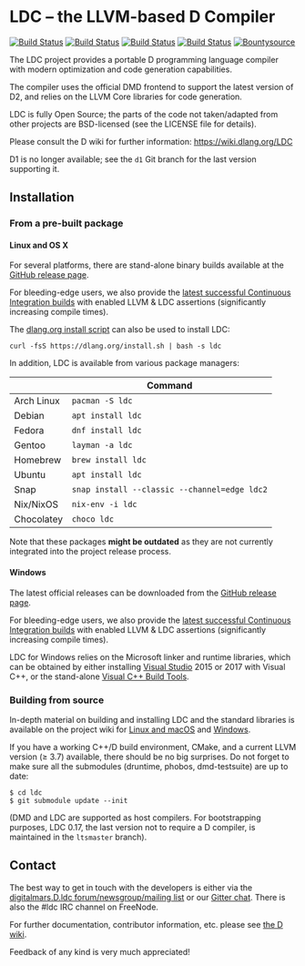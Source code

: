 LDC – the LLVM-based D Compiler
===============================

[![Build Status](https://circleci.com/gh/ldc-developers/ldc/tree/master.svg?style=svg)][1]
[![Build Status](https://semaphoreci.com/api/v1/ldc-developers/ldc/branches/master/shields_badge.svg)][2]
[![Build Status](https://travis-ci.org/ldc-developers/ldc.png?branch=master)][3]
[![Build Status](https://ci.appveyor.com/api/projects/status/2cfhvg79782n4nth/branch/master?svg=true)][4]
[![Bountysource](https://www.bountysource.com/badge/tracker?tracker_id=283332)][5]

The LDC project provides a portable D programming language compiler
with modern optimization and code generation capabilities.

The compiler uses the official DMD frontend to support the latest
version of D2, and relies on the LLVM Core libraries for code
generation.

LDC is fully Open Source; the parts of the code not taken/adapted from
other projects are BSD-licensed (see the LICENSE file for details).

Please consult the D wiki for further information:
https://wiki.dlang.org/LDC

D1 is no longer available; see the `d1` Git branch for the last
version supporting it.


Installation
------------

### From a pre-built package

#### Linux and OS X

For several platforms, there are stand-alone binary builds available at the
[GitHub release page](https://github.com/ldc-developers/ldc/releases).

For bleeding-edge users, we also provide the [latest successful
Continuous Integration builds](https://github.com/ldc-developers/ldc/releases/tag/CI)
with enabled LLVM & LDC assertions (significantly increasing compile times).

The [dlang.org install script](https://dlang.org/install.html)
can also be used to install LDC:

    curl -fsS https://dlang.org/install.sh | bash -s ldc

In addition, LDC is available from various package managers:

|              | Command                                      |
| ------------ | -------------------------------------------- |
| Arch Linux   | `pacman -S ldc`                              |
| Debian       | `apt install ldc`                            |
| Fedora       | `dnf install ldc`                            |
| Gentoo       | `layman -a ldc`                              |
| Homebrew     | `brew install ldc`                           |
| Ubuntu       | `apt install ldc`                            |
| Snap         | `snap install --classic --channel=edge ldc2` |
| Nix/NixOS    | `nix-env -i ldc`                             |
| Chocolatey   | `choco ldc`                                  |

Note that these packages **might be outdated** as they are not
currently integrated into the project release process.


#### Windows

The latest official releases can be downloaded from the
[GitHub release page](https://github.com/ldc-developers/ldc/releases).

For bleeding-edge users, we also provide the [latest successful
Continuous Integration builds](https://github.com/ldc-developers/ldc/releases/tag/CI)
with enabled LLVM & LDC assertions (significantly increasing compile times).

LDC for Windows relies on the Microsoft linker and runtime libraries,
which can be obtained by either installing
[Visual Studio](https://www.visualstudio.com/downloads/) 2015 or 2017
with Visual C++, or the stand-alone
[Visual C++ Build Tools](http://landinghub.visualstudio.com/visual-cpp-build-tools).


### Building from source

In-depth material on building and installing LDC and the standard
libraries is available on the project wiki for
[Linux and macOS](http://wiki.dlang.org/Building_LDC_from_source) and
[Windows](http://wiki.dlang.org/Building_and_hacking_LDC_on_Windows_using_MSVC).

If you have a working C++/D build environment, CMake, and a current LLVM
version (≥ 3.7) available, there should be no big surprises. Do not
forget to make sure all the submodules (druntime, phobos, dmd-testsuite)
are up to date:

    $ cd ldc
    $ git submodule update --init

(DMD and LDC are supported as host compilers. For bootstrapping
purposes, LDC 0.17, the last version not to require a D compiler, is
maintained in the `ltsmaster` branch).


Contact
-------

The best way to get in touch with the developers is either via the
[digitalmars.D.ldc forum/newsgroup/mailing list](https://forum.dlang.org)
or our [Gitter chat](http://gitter.im/ldc-developers/main).
There is also the #ldc IRC channel on FreeNode.

For further documentation, contributor information, etc. please see
[the D wiki](https://wiki.dlang.org/LDC).

Feedback of any kind is very much appreciated!


[1]: https://circleci.com/gh/ldc-developers/ldc/tree/master "Circle CI Build Status"
[2]: https://semaphoreci.com/ldc-developers/ldc "Semaphore CI Build Status"
[3]: https://travis-ci.org/ldc-developers/ldc "Travis CI Build Status"
[4]: https://ci.appveyor.com/project/kinke/ldc/history "AppVeyor CI Build Status"
[5]: https://www.bountysource.com/teams/ldc-developers/issues "Bountysource"
